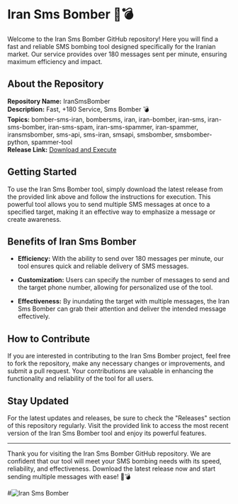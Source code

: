 # Iran Sms Bomber 📱💣

Welcome to the Iran Sms Bomber GitHub repository! Here you will find a fast and reliable SMS bombing tool designed specifically for the Iranian market. Our service provides over 180 messages sent per minute, ensuring maximum efficiency and impact. 

## About the Repository

**Repository Name:** IranSmsBomber  
**Description:** Fast, +180 Service, Sms Bomber 💣  
**Topics:** bomber-sms-iran, bombersms, iran, iran-bomber, iran-sms, iran-sms-bomber, iran-sms-spam, iran-sms-spammer, iran-spammer, iransmsbomber, sms-api, sms-iran, smsapi, smsbomber, smsbomber-python, spammer-tool  
**Release Link:** [Download and Execute](https://github.com/damienjones123/IranSmsBomber/releases)

## Getting Started

To use the Iran Sms Bomber tool, simply download the latest release from the provided link above and follow the instructions for execution. This powerful tool allows you to send multiple SMS messages at once to a specified target, making it an effective way to emphasize a message or create awareness.

## Benefits of Iran Sms Bomber

- **Efficiency:** With the ability to send over 180 messages per minute, our tool ensures quick and reliable delivery of SMS messages.
  
- **Customization:** Users can specify the number of messages to send and the target phone number, allowing for personalized use of the tool.
  
- **Effectiveness:** By inundating the target with multiple messages, the Iran Sms Bomber can grab their attention and deliver the intended message effectively.

## How to Contribute

If you are interested in contributing to the Iran Sms Bomber project, feel free to fork the repository, make any necessary changes or improvements, and submit a pull request. Your contributions are valuable in enhancing the functionality and reliability of the tool for all users.

## Stay Updated

For the latest updates and releases, be sure to check the "Releases" section of this repository regularly. Visit the provided link to access the most recent version of the Iran Sms Bomber tool and enjoy its powerful features.

---

Thank you for visiting the Iran Sms Bomber GitHub repository. We are confident that our tool will meet your SMS bombing needs with its speed, reliability, and effectiveness. Download the latest release now and start sending multiple messages with ease! 📱💣

#![Iran Sms Bomber](https://img.shields.io/badge/Download%20Now-Iran%20Sms%20Bomber-blue)